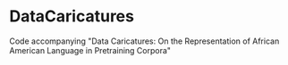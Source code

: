 # DataCaricatures
Code accompanying "Data Caricatures: On the Representation of African American Language in Pretraining Corpora"
